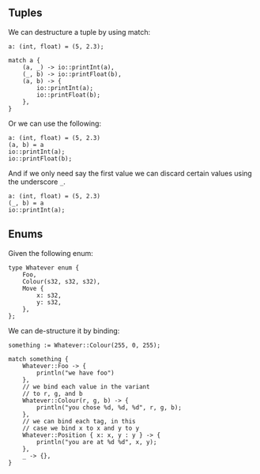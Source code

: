 ## Tuples
We can destructure a tuple by using match:

	a: (int, float) = (5, 2.3);

	match a {
		(a, _) -> io::printInt(a),
		(_, b) -> io::printFloat(b),
		(a, b) -> {
			io::printInt(a);
			io::printFloat(b);
		},
	}

Or we can use the following:

	a: (int, float) = (5, 2.3)
	(a, b) = a
	io::printInt(a);
	io::printFloat(b);

And if we only need say the first value we can discard certain values using the underscore `_`.

	a: (int, float) = (5, 2.3)
	(_, b) = a
	io::printInt(a);

## Enums
Given the following enum:

	type Whatever enum {
	    Foo,
	    Colour(s32, s32, s32),
	    Move {
	        x: s32,
	        y: s32,
	    },
	};

We can de-structure it by binding:

	something := Whatever::Colour(255, 0, 255);

	match something {
	    Whatever::Foo -> {
	    	println("we have foo")
	    },
	    // we bind each value in the variant
	    // to r, g, and b
	    Whatever::Colour(r, g, b) -> {
	    	println("you chose %d, %d, %d", r, g, b);
	    },
	    // we can bind each tag, in this
	    // case we bind x to x and y to y
	    Whatever::Position { x: x, y : y } -> {
	    	println("you are at %d %d", x, y);
    	},
	    _ -> {},
	}